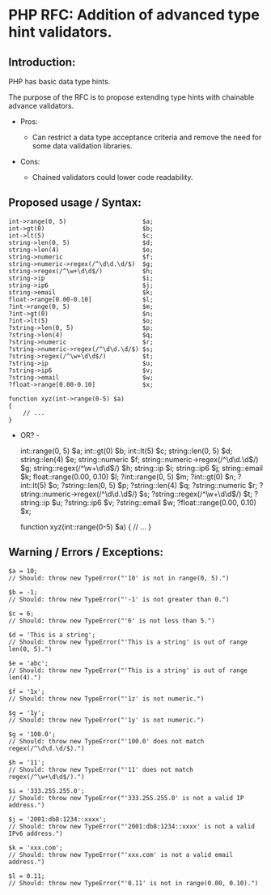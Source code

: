 # PHP RFC: Addition of advanced type hint validators.

## Introduction:
PHP has basic data type hints.

The purpose of the RFC is to propose extending type hints with chainable advance validators.

* Pros:
    * Can restrict a data type acceptance criteria and remove the need for some data validation libraries.

* Cons:
    * Chained validators could lower code readability.

## Proposed usage / Syntax:
    int->range(0, 5)                     $a;
    int->gt(0)                           $b;
    int->lt(5)                           $c;
    string->len(0, 5)                    $d;
    string->len(4)                       $e;
    string->numeric                      $f;
    string->numeric->regex(/^\d\d.\d/$)  $g;
    string->regex(/^\w+\d\d$/)           $h;
    string->ip                           $i;
    string->ip6                          $j;
    string->email                        $k;
    float->range[0.00-0.10]              $l;
    ?int->range(0, 5)                    $m;
    ?int->gt(0)                          $n;
    ?int->lt(5)                          $o;
    ?string->len(0, 5)                   $p;
    ?string->len(4)                      $q;
    ?string->numeric                     $r;
    ?string->numeric->regex(/^\d\d.\d/$) $s;
    ?string->regex(/^\w+\d\d$/)          $t;
    ?string->ip                          $u;
    ?string->ip6                         $v;
    ?string->email                       $w;
    ?float->range[0.00-0.10]             $x;
    
    function xyz(int->range(0-5) $a)
    {
        // ...
    }

- OR? -
    
    int::range(0, 5)                     $a;
    int::gt(0)                           $b;
    int::lt(5)                           $c;
    string::len(0, 5)                    $d;
    string::len(4)                       $e;
    string::numeric                      $f;
    string::numeric->regex(/^\d\d.\d$/)  $g;
    string::regex(/^\w+\d\d$/)           $h;
    string::ip                           $i;
    string::ip6                          $j;
    string::email                        $k;
    float::range(0.00, 0.10)             $l;
    ?int::range(0, 5)                    $m;
    ?int::gt(0)                          $n;
    ?int::lt(5)                          $o;
    ?string::len(0, 5)                   $p;
    ?string::len(4)                      $q;
    ?string::numeric                     $r;
    ?string::numeric->regex(/^\d\d.\d$/) $s;
    ?string::regex(/^\w+\d\d$/)          $t;
    ?string::ip                          $u;
    ?string::ip6                         $v;
    ?string::email                       $w;
    ?float::range(0.00, 0.10)            $x;

    function xyz(int::range(0-5) $a)
    {
        // ...
    }
    
## Warning / Errors / Exceptions:
    $a = 10;
    // Should: throw new TypeError("'10' is not in range(0, 5).")
    
    $b = -1;
    // Should: throw new TypeError("'-1' is not greater than 0.")
    
    $c = 6;
    // Should: throw new TypeError("'6' is not less than 5.")
    
    $d = 'This is a string';
    // Should: throw new TypeError("'This is a string' is out of range len(0, 5).")
    
    $e = 'abc';
    // Should: throw new TypeError("'This is a string' is out of range len(4).")
    
    $f = '1x';
    // Should: throw new TypeError("'1z' is not numeric.")
    
    $g = '1y';
    // Should: throw new TypeError("'1y' is not numeric.")
    
    $g = '100.0';
    // Should: throw new TypeError("'100.0' does not match regex(/^\d\d.\d/$).")
    
    $h = '11';
    // Should: throw new TypeError("'11' does not match regex(/^\w+\d\d$/).")
    
    $i = '333.255.255.0';
    // Should: throw new TypeError("'333.255.255.0' is not a valid IP address.")
    
    $j = '2001:db8:1234::xxxx';
    // Should: throw new TypeError("'2001:db8:1234::xxxx' is not a valid IPv6 address.")
    
    $k = 'xxx.com';
    // Should: throw new TypeError("'xxx.com' is not a valid email address.")
    
    $l = 0.11;
    // Should: throw new TypeError("'0.11' is not in range(0.00, 0.10).")